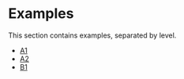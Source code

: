 # Examples

This section contains examples, separated by level.

-   [A1][a1]
-   [A2][a2]
-   [B1][b1]

[a1]: ./a1/index.md
[a2]: ./a2/index.md
[b1]: ./b1/index.md
